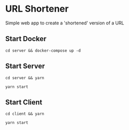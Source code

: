 # URL Shortener

Simple web app to create a 'shortened' version of a URL 


## Start Docker

``cd server && docker-compose up -d``

## Start Server

``cd server && yarn``

``yarn start``

## Start Client

``cd client && yarn``

``yarn start``

